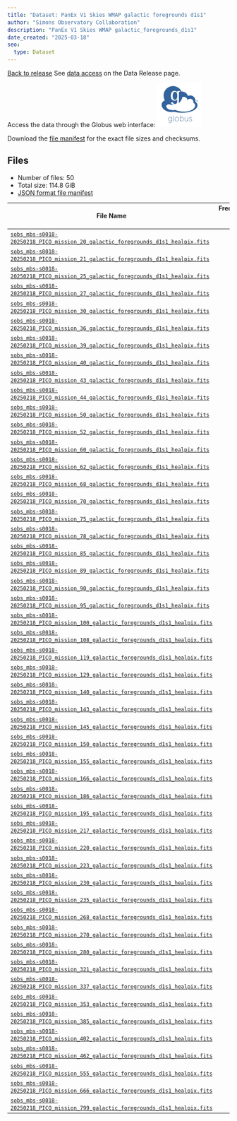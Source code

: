 ```yaml
---
title: "Dataset: PanEx V1 Skies WMAP galactic foregrounds d1s1"
author: "Simons Observatory Collaboration"
description: "PanEx V1 Skies WMAP galactic_foregrounds_d1s1"
date_created: "2025-03-18"
seo:
  type: Dataset
---
```


[Back to release](./panexv1-compsep.html#datasets)
See [data access](./panexv1-compsep.html#data-access) on the Data Release page.

Access the data through the Globus web interface: [![Download via Globus](images/globus-logo.png)](https://app.globus.org/file-manager?origin_id=53b2a147-ae9d-4bbf-9d18-3b46d133d4bb&origin_path=%2Fpanexp_v1_compsep%2Fgalactic_foregrounds_d1s1%2F)

Download the [file manifest](https://g-0a470a.6b7bd8.0ec8.data.globus.org/panexp_v1_compsep/galactic_foregrounds_d1s1/manifest.json) for the exact file sizes and checksums.

## Files

- Number of files: 50
- Total size: 114.8 GiB
- [JSON format file manifest](https://g-0a470a.6b7bd8.0ec8.data.globus.org/panexp_v1_compsep/galactic_foregrounds_d1s1/manifest.json)

|                                                                                                                           File Name                                                                                                                           | Frequency Band (GHz) | Pixelization |  Size   |
| ------------------------------------------------------------------------------------------------------------------------------------------------------------------------------------------------------------------------------------------------------------- | -------------------: | ------------ | ------- |
| [`sobs_mbs-s0018-20250218_PICO_mission_20_galactic_foregrounds_d1s1_healpix.fits`](https://g-0a470a.6b7bd8.0ec8.data.globus.org/panexp_v1_compsep/galactic_foregrounds_d1s1/sobs_mbs-s0018-20250218_PICO_mission_20_galactic_foregrounds_d1s1_healpix.fits)   |                   20 | healpix      | 2.3 GiB |
| [`sobs_mbs-s0018-20250218_PICO_mission_21_galactic_foregrounds_d1s1_healpix.fits`](https://g-0a470a.6b7bd8.0ec8.data.globus.org/panexp_v1_compsep/galactic_foregrounds_d1s1/sobs_mbs-s0018-20250218_PICO_mission_21_galactic_foregrounds_d1s1_healpix.fits)   |                   21 | healpix      | 2.3 GiB |
| [`sobs_mbs-s0018-20250218_PICO_mission_25_galactic_foregrounds_d1s1_healpix.fits`](https://g-0a470a.6b7bd8.0ec8.data.globus.org/panexp_v1_compsep/galactic_foregrounds_d1s1/sobs_mbs-s0018-20250218_PICO_mission_25_galactic_foregrounds_d1s1_healpix.fits)   |                   25 | healpix      | 2.3 GiB |
| [`sobs_mbs-s0018-20250218_PICO_mission_27_galactic_foregrounds_d1s1_healpix.fits`](https://g-0a470a.6b7bd8.0ec8.data.globus.org/panexp_v1_compsep/galactic_foregrounds_d1s1/sobs_mbs-s0018-20250218_PICO_mission_27_galactic_foregrounds_d1s1_healpix.fits)   |                   27 | healpix      | 2.3 GiB |
| [`sobs_mbs-s0018-20250218_PICO_mission_30_galactic_foregrounds_d1s1_healpix.fits`](https://g-0a470a.6b7bd8.0ec8.data.globus.org/panexp_v1_compsep/galactic_foregrounds_d1s1/sobs_mbs-s0018-20250218_PICO_mission_30_galactic_foregrounds_d1s1_healpix.fits)   |                   30 | healpix      | 2.3 GiB |
| [`sobs_mbs-s0018-20250218_PICO_mission_36_galactic_foregrounds_d1s1_healpix.fits`](https://g-0a470a.6b7bd8.0ec8.data.globus.org/panexp_v1_compsep/galactic_foregrounds_d1s1/sobs_mbs-s0018-20250218_PICO_mission_36_galactic_foregrounds_d1s1_healpix.fits)   |                   36 | healpix      | 2.3 GiB |
| [`sobs_mbs-s0018-20250218_PICO_mission_39_galactic_foregrounds_d1s1_healpix.fits`](https://g-0a470a.6b7bd8.0ec8.data.globus.org/panexp_v1_compsep/galactic_foregrounds_d1s1/sobs_mbs-s0018-20250218_PICO_mission_39_galactic_foregrounds_d1s1_healpix.fits)   |                   39 | healpix      | 2.3 GiB |
| [`sobs_mbs-s0018-20250218_PICO_mission_40_galactic_foregrounds_d1s1_healpix.fits`](https://g-0a470a.6b7bd8.0ec8.data.globus.org/panexp_v1_compsep/galactic_foregrounds_d1s1/sobs_mbs-s0018-20250218_PICO_mission_40_galactic_foregrounds_d1s1_healpix.fits)   |                   40 | healpix      | 2.3 GiB |
| [`sobs_mbs-s0018-20250218_PICO_mission_43_galactic_foregrounds_d1s1_healpix.fits`](https://g-0a470a.6b7bd8.0ec8.data.globus.org/panexp_v1_compsep/galactic_foregrounds_d1s1/sobs_mbs-s0018-20250218_PICO_mission_43_galactic_foregrounds_d1s1_healpix.fits)   |                   43 | healpix      | 2.3 GiB |
| [`sobs_mbs-s0018-20250218_PICO_mission_44_galactic_foregrounds_d1s1_healpix.fits`](https://g-0a470a.6b7bd8.0ec8.data.globus.org/panexp_v1_compsep/galactic_foregrounds_d1s1/sobs_mbs-s0018-20250218_PICO_mission_44_galactic_foregrounds_d1s1_healpix.fits)   |                   44 | healpix      | 2.3 GiB |
| [`sobs_mbs-s0018-20250218_PICO_mission_50_galactic_foregrounds_d1s1_healpix.fits`](https://g-0a470a.6b7bd8.0ec8.data.globus.org/panexp_v1_compsep/galactic_foregrounds_d1s1/sobs_mbs-s0018-20250218_PICO_mission_50_galactic_foregrounds_d1s1_healpix.fits)   |                   50 | healpix      | 2.3 GiB |
| [`sobs_mbs-s0018-20250218_PICO_mission_52_galactic_foregrounds_d1s1_healpix.fits`](https://g-0a470a.6b7bd8.0ec8.data.globus.org/panexp_v1_compsep/galactic_foregrounds_d1s1/sobs_mbs-s0018-20250218_PICO_mission_52_galactic_foregrounds_d1s1_healpix.fits)   |                   52 | healpix      | 2.3 GiB |
| [`sobs_mbs-s0018-20250218_PICO_mission_60_galactic_foregrounds_d1s1_healpix.fits`](https://g-0a470a.6b7bd8.0ec8.data.globus.org/panexp_v1_compsep/galactic_foregrounds_d1s1/sobs_mbs-s0018-20250218_PICO_mission_60_galactic_foregrounds_d1s1_healpix.fits)   |                   60 | healpix      | 2.3 GiB |
| [`sobs_mbs-s0018-20250218_PICO_mission_62_galactic_foregrounds_d1s1_healpix.fits`](https://g-0a470a.6b7bd8.0ec8.data.globus.org/panexp_v1_compsep/galactic_foregrounds_d1s1/sobs_mbs-s0018-20250218_PICO_mission_62_galactic_foregrounds_d1s1_healpix.fits)   |                   62 | healpix      | 2.3 GiB |
| [`sobs_mbs-s0018-20250218_PICO_mission_68_galactic_foregrounds_d1s1_healpix.fits`](https://g-0a470a.6b7bd8.0ec8.data.globus.org/panexp_v1_compsep/galactic_foregrounds_d1s1/sobs_mbs-s0018-20250218_PICO_mission_68_galactic_foregrounds_d1s1_healpix.fits)   |                   68 | healpix      | 2.3 GiB |
| [`sobs_mbs-s0018-20250218_PICO_mission_70_galactic_foregrounds_d1s1_healpix.fits`](https://g-0a470a.6b7bd8.0ec8.data.globus.org/panexp_v1_compsep/galactic_foregrounds_d1s1/sobs_mbs-s0018-20250218_PICO_mission_70_galactic_foregrounds_d1s1_healpix.fits)   |                   70 | healpix      | 2.3 GiB |
| [`sobs_mbs-s0018-20250218_PICO_mission_75_galactic_foregrounds_d1s1_healpix.fits`](https://g-0a470a.6b7bd8.0ec8.data.globus.org/panexp_v1_compsep/galactic_foregrounds_d1s1/sobs_mbs-s0018-20250218_PICO_mission_75_galactic_foregrounds_d1s1_healpix.fits)   |                   75 | healpix      | 2.3 GiB |
| [`sobs_mbs-s0018-20250218_PICO_mission_78_galactic_foregrounds_d1s1_healpix.fits`](https://g-0a470a.6b7bd8.0ec8.data.globus.org/panexp_v1_compsep/galactic_foregrounds_d1s1/sobs_mbs-s0018-20250218_PICO_mission_78_galactic_foregrounds_d1s1_healpix.fits)   |                   78 | healpix      | 2.3 GiB |
| [`sobs_mbs-s0018-20250218_PICO_mission_85_galactic_foregrounds_d1s1_healpix.fits`](https://g-0a470a.6b7bd8.0ec8.data.globus.org/panexp_v1_compsep/galactic_foregrounds_d1s1/sobs_mbs-s0018-20250218_PICO_mission_85_galactic_foregrounds_d1s1_healpix.fits)   |                   85 | healpix      | 2.3 GiB |
| [`sobs_mbs-s0018-20250218_PICO_mission_89_galactic_foregrounds_d1s1_healpix.fits`](https://g-0a470a.6b7bd8.0ec8.data.globus.org/panexp_v1_compsep/galactic_foregrounds_d1s1/sobs_mbs-s0018-20250218_PICO_mission_89_galactic_foregrounds_d1s1_healpix.fits)   |                   89 | healpix      | 2.3 GiB |
| [`sobs_mbs-s0018-20250218_PICO_mission_90_galactic_foregrounds_d1s1_healpix.fits`](https://g-0a470a.6b7bd8.0ec8.data.globus.org/panexp_v1_compsep/galactic_foregrounds_d1s1/sobs_mbs-s0018-20250218_PICO_mission_90_galactic_foregrounds_d1s1_healpix.fits)   |                   90 | healpix      | 2.3 GiB |
| [`sobs_mbs-s0018-20250218_PICO_mission_95_galactic_foregrounds_d1s1_healpix.fits`](https://g-0a470a.6b7bd8.0ec8.data.globus.org/panexp_v1_compsep/galactic_foregrounds_d1s1/sobs_mbs-s0018-20250218_PICO_mission_95_galactic_foregrounds_d1s1_healpix.fits)   |                   95 | healpix      | 2.3 GiB |
| [`sobs_mbs-s0018-20250218_PICO_mission_100_galactic_foregrounds_d1s1_healpix.fits`](https://g-0a470a.6b7bd8.0ec8.data.globus.org/panexp_v1_compsep/galactic_foregrounds_d1s1/sobs_mbs-s0018-20250218_PICO_mission_100_galactic_foregrounds_d1s1_healpix.fits) |                  100 | healpix      | 2.3 GiB |
| [`sobs_mbs-s0018-20250218_PICO_mission_108_galactic_foregrounds_d1s1_healpix.fits`](https://g-0a470a.6b7bd8.0ec8.data.globus.org/panexp_v1_compsep/galactic_foregrounds_d1s1/sobs_mbs-s0018-20250218_PICO_mission_108_galactic_foregrounds_d1s1_healpix.fits) |                  108 | healpix      | 2.3 GiB |
| [`sobs_mbs-s0018-20250218_PICO_mission_119_galactic_foregrounds_d1s1_healpix.fits`](https://g-0a470a.6b7bd8.0ec8.data.globus.org/panexp_v1_compsep/galactic_foregrounds_d1s1/sobs_mbs-s0018-20250218_PICO_mission_119_galactic_foregrounds_d1s1_healpix.fits) |                  119 | healpix      | 2.3 GiB |
| [`sobs_mbs-s0018-20250218_PICO_mission_129_galactic_foregrounds_d1s1_healpix.fits`](https://g-0a470a.6b7bd8.0ec8.data.globus.org/panexp_v1_compsep/galactic_foregrounds_d1s1/sobs_mbs-s0018-20250218_PICO_mission_129_galactic_foregrounds_d1s1_healpix.fits) |                  129 | healpix      | 2.3 GiB |
| [`sobs_mbs-s0018-20250218_PICO_mission_140_galactic_foregrounds_d1s1_healpix.fits`](https://g-0a470a.6b7bd8.0ec8.data.globus.org/panexp_v1_compsep/galactic_foregrounds_d1s1/sobs_mbs-s0018-20250218_PICO_mission_140_galactic_foregrounds_d1s1_healpix.fits) |                  140 | healpix      | 2.3 GiB |
| [`sobs_mbs-s0018-20250218_PICO_mission_143_galactic_foregrounds_d1s1_healpix.fits`](https://g-0a470a.6b7bd8.0ec8.data.globus.org/panexp_v1_compsep/galactic_foregrounds_d1s1/sobs_mbs-s0018-20250218_PICO_mission_143_galactic_foregrounds_d1s1_healpix.fits) |                  143 | healpix      | 2.3 GiB |
| [`sobs_mbs-s0018-20250218_PICO_mission_145_galactic_foregrounds_d1s1_healpix.fits`](https://g-0a470a.6b7bd8.0ec8.data.globus.org/panexp_v1_compsep/galactic_foregrounds_d1s1/sobs_mbs-s0018-20250218_PICO_mission_145_galactic_foregrounds_d1s1_healpix.fits) |                  145 | healpix      | 2.3 GiB |
| [`sobs_mbs-s0018-20250218_PICO_mission_150_galactic_foregrounds_d1s1_healpix.fits`](https://g-0a470a.6b7bd8.0ec8.data.globus.org/panexp_v1_compsep/galactic_foregrounds_d1s1/sobs_mbs-s0018-20250218_PICO_mission_150_galactic_foregrounds_d1s1_healpix.fits) |                  150 | healpix      | 2.3 GiB |
| [`sobs_mbs-s0018-20250218_PICO_mission_155_galactic_foregrounds_d1s1_healpix.fits`](https://g-0a470a.6b7bd8.0ec8.data.globus.org/panexp_v1_compsep/galactic_foregrounds_d1s1/sobs_mbs-s0018-20250218_PICO_mission_155_galactic_foregrounds_d1s1_healpix.fits) |                  155 | healpix      | 2.3 GiB |
| [`sobs_mbs-s0018-20250218_PICO_mission_166_galactic_foregrounds_d1s1_healpix.fits`](https://g-0a470a.6b7bd8.0ec8.data.globus.org/panexp_v1_compsep/galactic_foregrounds_d1s1/sobs_mbs-s0018-20250218_PICO_mission_166_galactic_foregrounds_d1s1_healpix.fits) |                  166 | healpix      | 2.3 GiB |
| [`sobs_mbs-s0018-20250218_PICO_mission_186_galactic_foregrounds_d1s1_healpix.fits`](https://g-0a470a.6b7bd8.0ec8.data.globus.org/panexp_v1_compsep/galactic_foregrounds_d1s1/sobs_mbs-s0018-20250218_PICO_mission_186_galactic_foregrounds_d1s1_healpix.fits) |                  186 | healpix      | 2.3 GiB |
| [`sobs_mbs-s0018-20250218_PICO_mission_195_galactic_foregrounds_d1s1_healpix.fits`](https://g-0a470a.6b7bd8.0ec8.data.globus.org/panexp_v1_compsep/galactic_foregrounds_d1s1/sobs_mbs-s0018-20250218_PICO_mission_195_galactic_foregrounds_d1s1_healpix.fits) |                  195 | healpix      | 2.3 GiB |
| [`sobs_mbs-s0018-20250218_PICO_mission_217_galactic_foregrounds_d1s1_healpix.fits`](https://g-0a470a.6b7bd8.0ec8.data.globus.org/panexp_v1_compsep/galactic_foregrounds_d1s1/sobs_mbs-s0018-20250218_PICO_mission_217_galactic_foregrounds_d1s1_healpix.fits) |                  217 | healpix      | 2.3 GiB |
| [`sobs_mbs-s0018-20250218_PICO_mission_220_galactic_foregrounds_d1s1_healpix.fits`](https://g-0a470a.6b7bd8.0ec8.data.globus.org/panexp_v1_compsep/galactic_foregrounds_d1s1/sobs_mbs-s0018-20250218_PICO_mission_220_galactic_foregrounds_d1s1_healpix.fits) |                  220 | healpix      | 2.3 GiB |
| [`sobs_mbs-s0018-20250218_PICO_mission_223_galactic_foregrounds_d1s1_healpix.fits`](https://g-0a470a.6b7bd8.0ec8.data.globus.org/panexp_v1_compsep/galactic_foregrounds_d1s1/sobs_mbs-s0018-20250218_PICO_mission_223_galactic_foregrounds_d1s1_healpix.fits) |                  223 | healpix      | 2.3 GiB |
| [`sobs_mbs-s0018-20250218_PICO_mission_230_galactic_foregrounds_d1s1_healpix.fits`](https://g-0a470a.6b7bd8.0ec8.data.globus.org/panexp_v1_compsep/galactic_foregrounds_d1s1/sobs_mbs-s0018-20250218_PICO_mission_230_galactic_foregrounds_d1s1_healpix.fits) |                  230 | healpix      | 2.3 GiB |
| [`sobs_mbs-s0018-20250218_PICO_mission_235_galactic_foregrounds_d1s1_healpix.fits`](https://g-0a470a.6b7bd8.0ec8.data.globus.org/panexp_v1_compsep/galactic_foregrounds_d1s1/sobs_mbs-s0018-20250218_PICO_mission_235_galactic_foregrounds_d1s1_healpix.fits) |                  235 | healpix      | 2.3 GiB |
| [`sobs_mbs-s0018-20250218_PICO_mission_268_galactic_foregrounds_d1s1_healpix.fits`](https://g-0a470a.6b7bd8.0ec8.data.globus.org/panexp_v1_compsep/galactic_foregrounds_d1s1/sobs_mbs-s0018-20250218_PICO_mission_268_galactic_foregrounds_d1s1_healpix.fits) |                  268 | healpix      | 2.3 GiB |
| [`sobs_mbs-s0018-20250218_PICO_mission_270_galactic_foregrounds_d1s1_healpix.fits`](https://g-0a470a.6b7bd8.0ec8.data.globus.org/panexp_v1_compsep/galactic_foregrounds_d1s1/sobs_mbs-s0018-20250218_PICO_mission_270_galactic_foregrounds_d1s1_healpix.fits) |                  270 | healpix      | 2.3 GiB |
| [`sobs_mbs-s0018-20250218_PICO_mission_280_galactic_foregrounds_d1s1_healpix.fits`](https://g-0a470a.6b7bd8.0ec8.data.globus.org/panexp_v1_compsep/galactic_foregrounds_d1s1/sobs_mbs-s0018-20250218_PICO_mission_280_galactic_foregrounds_d1s1_healpix.fits) |                  280 | healpix      | 2.3 GiB |
| [`sobs_mbs-s0018-20250218_PICO_mission_321_galactic_foregrounds_d1s1_healpix.fits`](https://g-0a470a.6b7bd8.0ec8.data.globus.org/panexp_v1_compsep/galactic_foregrounds_d1s1/sobs_mbs-s0018-20250218_PICO_mission_321_galactic_foregrounds_d1s1_healpix.fits) |                  321 | healpix      | 2.3 GiB |
| [`sobs_mbs-s0018-20250218_PICO_mission_337_galactic_foregrounds_d1s1_healpix.fits`](https://g-0a470a.6b7bd8.0ec8.data.globus.org/panexp_v1_compsep/galactic_foregrounds_d1s1/sobs_mbs-s0018-20250218_PICO_mission_337_galactic_foregrounds_d1s1_healpix.fits) |                  337 | healpix      | 2.3 GiB |
| [`sobs_mbs-s0018-20250218_PICO_mission_353_galactic_foregrounds_d1s1_healpix.fits`](https://g-0a470a.6b7bd8.0ec8.data.globus.org/panexp_v1_compsep/galactic_foregrounds_d1s1/sobs_mbs-s0018-20250218_PICO_mission_353_galactic_foregrounds_d1s1_healpix.fits) |                  353 | healpix      | 2.3 GiB |
| [`sobs_mbs-s0018-20250218_PICO_mission_385_galactic_foregrounds_d1s1_healpix.fits`](https://g-0a470a.6b7bd8.0ec8.data.globus.org/panexp_v1_compsep/galactic_foregrounds_d1s1/sobs_mbs-s0018-20250218_PICO_mission_385_galactic_foregrounds_d1s1_healpix.fits) |                  385 | healpix      | 2.3 GiB |
| [`sobs_mbs-s0018-20250218_PICO_mission_402_galactic_foregrounds_d1s1_healpix.fits`](https://g-0a470a.6b7bd8.0ec8.data.globus.org/panexp_v1_compsep/galactic_foregrounds_d1s1/sobs_mbs-s0018-20250218_PICO_mission_402_galactic_foregrounds_d1s1_healpix.fits) |                  402 | healpix      | 2.3 GiB |
| [`sobs_mbs-s0018-20250218_PICO_mission_462_galactic_foregrounds_d1s1_healpix.fits`](https://g-0a470a.6b7bd8.0ec8.data.globus.org/panexp_v1_compsep/galactic_foregrounds_d1s1/sobs_mbs-s0018-20250218_PICO_mission_462_galactic_foregrounds_d1s1_healpix.fits) |                  462 | healpix      | 2.3 GiB |
| [`sobs_mbs-s0018-20250218_PICO_mission_555_galactic_foregrounds_d1s1_healpix.fits`](https://g-0a470a.6b7bd8.0ec8.data.globus.org/panexp_v1_compsep/galactic_foregrounds_d1s1/sobs_mbs-s0018-20250218_PICO_mission_555_galactic_foregrounds_d1s1_healpix.fits) |                  555 | healpix      | 2.3 GiB |
| [`sobs_mbs-s0018-20250218_PICO_mission_666_galactic_foregrounds_d1s1_healpix.fits`](https://g-0a470a.6b7bd8.0ec8.data.globus.org/panexp_v1_compsep/galactic_foregrounds_d1s1/sobs_mbs-s0018-20250218_PICO_mission_666_galactic_foregrounds_d1s1_healpix.fits) |                  666 | healpix      | 2.3 GiB |
| [`sobs_mbs-s0018-20250218_PICO_mission_799_galactic_foregrounds_d1s1_healpix.fits`](https://g-0a470a.6b7bd8.0ec8.data.globus.org/panexp_v1_compsep/galactic_foregrounds_d1s1/sobs_mbs-s0018-20250218_PICO_mission_799_galactic_foregrounds_d1s1_healpix.fits) |                  799 | healpix      | 2.3 GiB |
